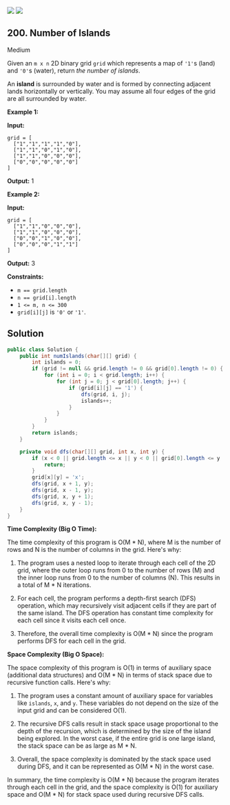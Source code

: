 [![](https://img.shields.io/github/stars/LeetCode-Top-Interview-150/LeetCode-Top-Interview-150?label=Stars&style=flat-square)](https://github.com/LeetCode-Top-Interview-150/LeetCode-Top-Interview-150)
[![](https://img.shields.io/github/forks/LeetCode-Top-Interview-150/LeetCode-Top-Interview-150?label=Fork%20me%20on%20GitHub%20&style=flat-square)](https://github.com/LeetCode-Top-Interview-150/LeetCode-Top-Interview-150/fork)

## 200\. Number of Islands

Medium

Given an `m x n` 2D binary grid `grid` which represents a map of `'1'`s (land) and `'0'`s (water), return _the number of islands_.

An **island** is surrounded by water and is formed by connecting adjacent lands horizontally or vertically. You may assume all four edges of the grid are all surrounded by water.

**Example 1:**

**Input:**

    grid = [
      ["1","1","1","1","0"],
      ["1","1","0","1","0"],
      ["1","1","0","0","0"],
      ["0","0","0","0","0"]
    ]

**Output:** 1 

**Example 2:**

**Input:**

    grid = [
      ["1","1","0","0","0"],
      ["1","1","0","0","0"],
      ["0","0","1","0","0"],
      ["0","0","0","1","1"]
    ]

**Output:** 3 

**Constraints:**

*   `m == grid.length`
*   `n == grid[i].length`
*   `1 <= m, n <= 300`
*   `grid[i][j]` is `'0'` or `'1'`.

## Solution

```java
public class Solution {
    public int numIslands(char[][] grid) {
        int islands = 0;
        if (grid != null && grid.length != 0 && grid[0].length != 0) {
            for (int i = 0; i < grid.length; i++) {
                for (int j = 0; j < grid[0].length; j++) {
                    if (grid[i][j] == '1') {
                        dfs(grid, i, j);
                        islands++;
                    }
                }
            }
        }
        return islands;
    }

    private void dfs(char[][] grid, int x, int y) {
        if (x < 0 || grid.length <= x || y < 0 || grid[0].length <= y || grid[x][y] != '1') {
            return;
        }
        grid[x][y] = 'x';
        dfs(grid, x + 1, y);
        dfs(grid, x - 1, y);
        dfs(grid, x, y + 1);
        dfs(grid, x, y - 1);
    }
}
```

**Time Complexity (Big O Time):**

The time complexity of this program is O(M * N), where M is the number of rows and N is the number of columns in the grid. Here's why:

1. The program uses a nested loop to iterate through each cell of the 2D grid, where the outer loop runs from 0 to the number of rows (M) and the inner loop runs from 0 to the number of columns (N). This results in a total of M * N iterations.

2. For each cell, the program performs a depth-first search (DFS) operation, which may recursively visit adjacent cells if they are part of the same island. The DFS operation has constant time complexity for each cell since it visits each cell once.

3. Therefore, the overall time complexity is O(M * N) since the program performs DFS for each cell in the grid.

**Space Complexity (Big O Space):**

The space complexity of this program is O(1) in terms of auxiliary space (additional data structures) and O(M * N) in terms of stack space due to recursive function calls. Here's why:

1. The program uses a constant amount of auxiliary space for variables like `islands`, `x`, and `y`. These variables do not depend on the size of the input grid and can be considered O(1).

2. The recursive DFS calls result in stack space usage proportional to the depth of the recursion, which is determined by the size of the island being explored. In the worst case, if the entire grid is one large island, the stack space can be as large as M * N.

3. Overall, the space complexity is dominated by the stack space used during DFS, and it can be represented as O(M * N) in the worst case.

In summary, the time complexity is O(M * N) because the program iterates through each cell in the grid, and the space complexity is O(1) for auxiliary space and O(M * N) for stack space used during recursive DFS calls.
